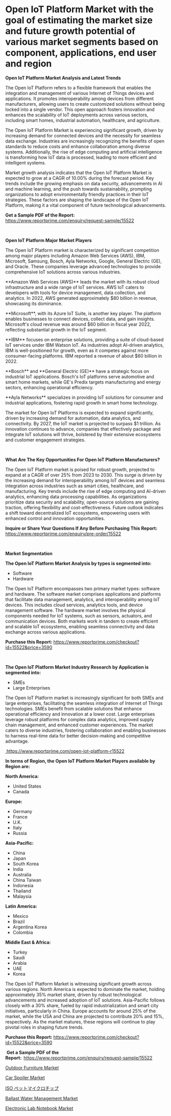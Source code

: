 <p><h1>Open IoT Platform Market with the goal of estimating the market size and future growth potential of various market segments based on component, applications, end user and region</h1></p><p><strong>Open IoT Platform Market Analysis and Latest Trends</strong></p>
<p><p>The Open IoT Platform refers to a flexible framework that enables the integration and management of various Internet of Things devices and applications. It promotes interoperability among devices from different manufacturers, allowing users to create customized solutions without being locked into a single vendor. This open approach fosters innovation and enhances the scalability of IoT deployments across various sectors, including smart homes, industrial automation, healthcare, and agriculture.</p><p>The Open IoT Platform Market is experiencing significant growth, driven by increasing demand for connected devices and the necessity for seamless data exchange. Industries are increasingly recognizing the benefits of open standards to reduce costs and enhance collaboration among diverse systems. Additionally, the rise of edge computing and artificial intelligence is transforming how IoT data is processed, leading to more efficient and intelligent systems.</p><p>Market growth analysis indicates that the Open IoT Platform Market is expected to grow at a CAGR of 10.00% during the forecast period. Key trends include the growing emphasis on data security, advancements in AI and machine learning, and the push towards sustainability, prompting organizations to adopt environmentally friendly practices in their IoT strategies. These factors are shaping the landscape of the Open IoT Platform, making it a vital component of future technological advancements.</p></p>
<p><strong>Get a Sample PDF of the Report:&nbsp;</strong> <a href="https://www.reportprime.com/enquiry/request-sample/15522">https://www.reportprime.com/enquiry/request-sample/15522</a></p>
<p>&nbsp;</p>
<p><strong>Open IoT Platform Major Market Players</strong></p>
<p><p>The Open IoT Platform market is characterized by significant competition among major players including Amazon Web Services (AWS), IBM, Microsoft, Samsung, Bosch, Ayla Networks, Google, General Electric (GE), and Oracle. These companies leverage advanced technologies to provide comprehensive IoT solutions across various industries.</p><p>**Amazon Web Services (AWS)** leads the market with its robust cloud infrastructure and a wide range of IoT services. AWS IoT caters to developers with tools for device management, data collection, and analytics. In 2022, AWS generated approximately $80 billion in revenue, showcasing its dominance.</p><p>**Microsoft**, with its Azure IoT Suite, is another key player. The platform enables businesses to connect devices, collect data, and gain insights. Microsoft's cloud revenue was around $60 billion in fiscal year 2022, reflecting substantial growth in the IoT segment.</p><p>**IBM** focuses on enterprise solutions, providing a suite of cloud-based IoT services under IBM Watson IoT. As industries adopt AI-driven analytics, IBM is well-positioned for growth, even as it competes against more consumer-facing platforms. IBM reported a revenue of about $60 billion in 2022.</p><p>**Bosch** and **General Electric (GE)** have a strategic focus on industrial IoT applications. Bosch's IoT platforms serve automotive and smart home markets, while GE's Predix targets manufacturing and energy sectors, enhancing operational efficiency.</p><p>**Ayla Networks** specializes in providing IoT solutions for consumer and industrial applications, fostering rapid growth in smart home technology.</p><p>The market for Open IoT Platforms is expected to expand significantly, driven by increasing demand for automation, data analytics, and connectivity. By 2027, the IoT market is projected to surpass $1 trillion. As innovation continues to advance, companies that effectively package and integrate IoT solutions will thrive, bolstered by their extensive ecosystems and customer engagement strategies.</p></p>
<p>&nbsp;</p>
<p><strong>What Are The Key Opportunities For Open IoT Platform Manufacturers?</strong></p>
<p><p>The Open IoT Platform market is poised for robust growth, projected to expand at a CAGR of over 25% from 2023 to 2030. This surge is driven by the increasing demand for interoperability among IoT devices and seamless integration across industries such as smart cities, healthcare, and manufacturing. Key trends include the rise of edge computing and AI-driven analytics, enhancing data processing capabilities. As organizations prioritize data security and scalability, open-source solutions are gaining traction, offering flexibility and cost-effectiveness. Future outlook indicates a shift toward decentralized IoT ecosystems, empowering users with enhanced control and innovation opportunities.</p></p>
<p><strong>Inquire or Share Your Questions If Any Before Purchasing This Report:</strong> <a href="https://www.reportprime.com/enquiry/pre-order/15522">https://www.reportprime.com/enquiry/pre-order/15522</a></p>
<p>&nbsp;</p>
<p><strong>Market Segmentation</strong></p>
<p><strong>The Open IoT Platform Market Analysis by types is segmented into:</strong></p>
<p><ul><li>Software</li><li>Hardware</li></ul></p>
<p><p>The Open IoT Platform encompasses two primary market types: software and hardware. The software market comprises applications and platforms that facilitate data management, analytics, and interoperability among IoT devices. This includes cloud services, analytics tools, and device management software. The hardware market involves the physical components needed for IoT systems, such as sensors, actuators, and communication devices. Both markets work in tandem to create efficient and scalable IoT ecosystems, enabling seamless connectivity and data exchange across various applications.</p></p>
<p><strong>Purchase this Report:&nbsp;</strong><a href="https://www.reportprime.com/checkout?id=15522&price=3590">https://www.reportprime.com/checkout?id=15522&price=3590</a></p>
<p>&nbsp;</p>
<p><strong>The Open IoT Platform Market Industry Research by Application is segmented into:</strong></p>
<p><ul><li>SMEs</li><li>Large Enterprises</li></ul></p>
<p><p>The Open IoT Platform market is increasingly significant for both SMEs and large enterprises, facilitating the seamless integration of Internet of Things technologies. SMEs benefit from scalable solutions that enhance operational efficiency and innovation at a lower cost. Large enterprises leverage robust platforms for complex data analytics, improved supply chain management, and enhanced customer experiences. The market caters to diverse industries, fostering collaboration and enabling businesses to harness real-time data for better decision-making and competitive advantage.</p></p>
<p><a href="https://www.reportprime.com/open-iot-platform-r15522">&nbsp;https://www.reportprime.com/open-iot-platform-r15522</a></p>
<p><strong>In terms of Region, the Open IoT Platform Market Players available by Region are:</strong></p>
<p>
    <p> <strong> North America: </strong>
        <ul>
            <li>United States</li>
            <li>Canada</li>
        </ul>
        </p> 
    <p> <strong> Europe: </strong>
        <ul>
            <li>Germany</li>
            <li>France</li>
            <li>U.K.</li>
            <li>Italy</li>
            <li>Russia</li>
        </ul>
        </p> 
    <p> <strong> Asia-Pacific: </strong>
        <ul>
            <li>China</li>
            <li>Japan</li>
            <li>South Korea</li>
            <li>India</li>
            <li>Australia</li>
            <li>China Taiwan</li>
            <li>Indonesia</li>
            <li>Thailand</li>
            <li>Malaysia</li>
        </ul>
        </p> 
    <p> <strong> Latin America: </strong>
        <ul>
            <li>Mexico</li>
            <li>Brazil</li>
            <li>Argentina Korea</li>
            <li>Colombia</li>
        </ul>
        </p> 
    <p> <strong> Middle East & Africa: </strong>
        <ul>
            <li>Turkey</li>
            <li>Saudi</li>
            <li>Arabia</li>
            <li>UAE</li>
            <li>Korea</li>
        </ul>
    </p>
    </p>
<p><p>The Open IoT Platform Market is witnessing significant growth across various regions. North America is expected to dominate the market, holding approximately 35% market share, driven by robust technological advancements and increased adoption of IoT solutions. Asia-Pacific follows closely with a 30% share, fueled by rapid industrialization and smart city initiatives, particularly in China. Europe accounts for around 25% of the market, while the USA and China are projected to contribute 20% and 15%, respectively. As the market matures, these regions will continue to play pivotal roles in shaping future trends.</p></p>
<p><strong>Purchase this Report: </strong><a href="https://www.reportprime.com/checkout?id=15522&price=3590">https://www.reportprime.com/checkout?id=15522&price=3590</a></p>
<p>&nbsp;<strong>Get a Sample PDF of the Report:&nbsp;&nbsp;</strong><a href="https://www.reportprime.com/enquiry/request-sample/15522">https://www.reportprime.com/enquiry/request-sample/15522</a></p>
<p><strong></strong></p>
<p><p><a href="https://github.com/MonroeBullock54/Market-Research-Report-List-1/blob/main/outdoor-furniture-market.md">Outdoor Furniture Market</a></p><p><a href="https://issuu.com/reportprime-2/docs/car-spoiler-market-size-2030.pptx_95d4f03d2cec94">Car Spoiler Market</a></p><p><a href="https://medium.com/@nickolej2mc/iso-pet-microchip-market-%E3%81%AE%E3%82%B0%E3%83%AD%E3%83%BC%E3%83%90%E3%83%AB%E5%B8%82%E5%A0%B4%E6%A6%82%E8%A6%81%E3%81%AF-%E4%B8%96%E7%95%8C%E3%81%8A%E3%82%88%E3%81%B3%E4%B8%BB%E8%A6%81%E5%B8%82%E5%A0%B4%E3%81%AB%E3%81%8A%E3%81%91%E3%82%8B%E6%A5%AD%E7%95%8C%E3%81%AB%E5%BD%B1%E9%9F%BF%E3%82%92%E4%B8%8E%E3%81%88%E3%82%8B%E4%B8%BB%E8%A6%81%E3%81%AA%E3%83%88%E3%83%AC%E3%83%B3%E3%83%89%E3%81%AB%E3%81%A4%E3%81%84%E3%81%A6-%E7%8B%AC%E8%87%AA%E3%81%AE%E8%A6%96%E7%82%B9%E3%82%92%E6%8F%90%E4%BE%9B%E3%81%97%E3%81%BE%E3%81%99-339f917ed2d0">ISO ペットマイクロチップ</a></p><p><a href="https://www.linkedin.com/pulse/exploring-ballast-water-management-market-dynamics-revenue-analysis-vhafe?trackingId=6tQjSEsEQiG9cXsabzYqqw%3D%3D">Ballast Water Management Market</a></p><p><a href="https://medium.com/@nyahmertz1928/the-electronic-lab-notebook-market-has-grown-significantly-as-a-result-of-several-important-d0dbb415c023">Electronic Lab Notebook Market</a></p></p>
